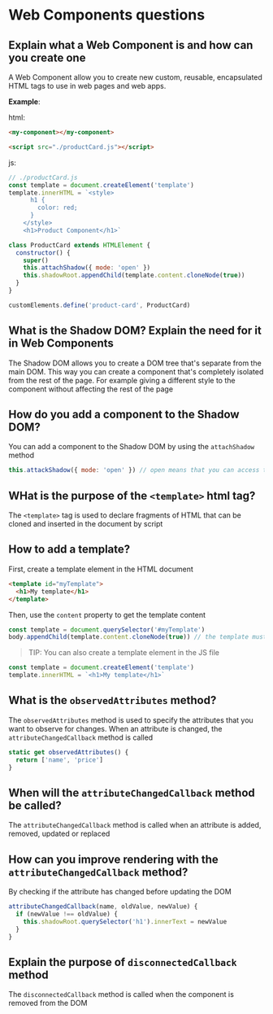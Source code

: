 # Web Components questions

## Explain what a Web Component is and how can you create one

A Web Component allow you to create new custom, reusable, encapsulated HTML tags to use in web pages and web apps.

**Example**:

html:

```html
<my-component></my-component>

<script src="./productCard.js"></script>
```

js:

```js
// ./productCard.js
const template = document.createElement('template')
template.innerHTML = `<style>
      h1 {
        color: red;
      }
    </style>
    <h1>Product Component</h1>`

class ProductCard extends HTMLElement {
  constructor() {
    super()
    this.attachShadow({ mode: 'open' })
    this.shadowRoot.appendChild(template.content.cloneNode(true))
  }
}

customElements.define('product-card', ProductCard)
```

## What is the Shadow DOM? Explain the need for it in Web Components

The Shadow DOM allows you to create a DOM tree that's separate from the main DOM. This way you can create a component that's completely isolated from the rest of the page. For example giving a different style to the component without affecting the rest of the page

## How do you add a component to the Shadow DOM?

You can add a component to the Shadow DOM by using the `attachShadow` method

```js
this.attackShadow({ mode: 'open' }) // open means that you can access the shadow DOM from outside the component
```

## WHat is the purpose of the `<template>` html tag?

The `<template>` tag is used to declare fragments of HTML that can be cloned and inserted in the document by script

## How to add a template?

First, create a template element in the HTML document

```html
<template id="myTemplate">
  <h1>My template</h1>
</template>
```

Then, use the `content` property to get the template content

```js
const template = document.querySelector('#myTemplate')
body.appendChild(template.content.cloneNode(true)) // the template must be cloned before it can be used
```

> TIP: You can also create a template element in the JS file

```js
const template = document.createElement('template')
template.innerHTML = `<h1>My template</h1>`
```

## What is the `observedAttributes` method?

The `observedAttributes` method is used to specify the attributes that you want to observe for changes. When an attribute is changed, the `attributeChangedCallback` method is called

```js
static get observedAttributes() {
  return ['name', 'price']
}
```

## When will the `attributeChangedCallback` method be called?

The `attributeChangedCallback` method is called when an attribute is added, removed, updated or replaced

## How can you improve rendering with the `attributeChangedCallback` method?

By checking if the attribute has changed before updating the DOM

```js
attributeChangedCallback(name, oldValue, newValue) {
  if (newValue !== oldValue) {
    this.shadowRoot.querySelector('h1').innerText = newValue
  }
}
```

## Explain the purpose of `disconnectedCallback` method

The `disconnectedCallback` method is called when the component is removed from the DOM
